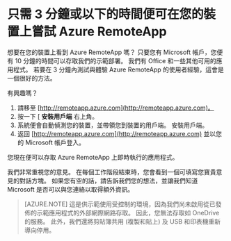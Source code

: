 
<properties
    pageTitle="只需 3 分鐘或以下的時間便可在您的裝置上嘗試 Azure RemoteApp | Microsoft Azure"
    description="在無需安裝服務的情況下測試磁碟機 Azure RemoteApp 功能。"
    services="remoteapp"
    documentationCenter=""
    authors="lizap"
    manager="mbaldwin" />

<tags
    ms.service="remoteapp"
    ms.workload="compute"
    ms.tgt_pltfrm="na"
    ms.devlang="na"
    ms.topic="article"
    ms.date="12/05/2015"
    ms.author="mbaldwin" />



# 只需 3 分鐘或以下的時間便可在您的裝置上嘗試 Azure RemoteApp

想要在您的裝置上看到 Azure RemoteApp 嗎？ 只要您有 Microsoft 帳戶，您便有 10 分鐘的時間可以存取我們的示範部署。 我們有 Office 和一些其他可用的應用程式。 若要在 3 分鐘內測試與體驗 Azure RemoteApp 的使用者經驗，這會是一個很好的方法。

有興趣嗎？

1. 請移至 [http://remoteapp.azure.com](http://remoteapp.azure.com)。
2. 按一下 [ **安裝用戶端** 右上角。  
3. 系統便會自動偵測您的裝置，並帶領您到裝置的用戶端。 安裝用戶端。
4. 返回 [http://remoteapp.azure.com](http://remoteapp.azure.com) 並以您的 Microsoft 帳戶登入。

您現在便可以存取 Azure RemoteApp 上即時執行的應用程式。

我們非常重視您的意見。 在每個工作階段結束時，您會看到一個可填寫您寶貴意見的對話方塊。 如果您有空的話，請告訴我們您的想法，並讓我們知道 Microsoft 是否可以與您連絡以取得額外資訊。

>[AZURE.NOTE] 這是供示範使用受控制的環境，因為我們尚未啟用從已發佈的示範應用程式的外部網際網路存取。 因此，您無法存取如 OneDrive 的服務。 此外，我們還將剪貼簿共用 (複製和貼上) 及 USB 和印表機重新導向停用。  

